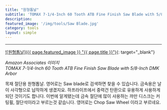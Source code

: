 ```yaml
---
title: "원형톱날"
subtitle: 'TOMAX 7-1/4-Inch 60 Tooth ATB Fine Finish Saw Blade with 5/8-Inch DMK Arbor'
description:
featured_image: '/img/tools/Saw Blade.jpg'
category: tools
layout: simple
---
```


***

[![원형톱날]({{ page.featured_image }} "{{ page.title }}")](https://amzn.to/3fXDZjC){: target="_blank"}

*Amazon Associates 이미지*<br>
*TOMAX 7-1/4-Inch 60 Tooth ATB Fine Finish Saw Blade with 5/8-Inch DMK Arbor*

목재 절단용 원형톱날. 영어로는 Saw blade로 검색하면 찾을 수 있습니다. 금속용은 날이 사각형으로 납작하게 생겼지요. 하프라이프에서 중력건 탄환으로 유용하게 사용하게 되던 것이기도 합니다.
이번에 알게됐는데 금속 절단에 많이 사용하는 까만 디스크는 커팅휠, 절단석이라고 부르는것 같습니다. 영어로는 Chop Saw Wheel 이라고 부르네요.
